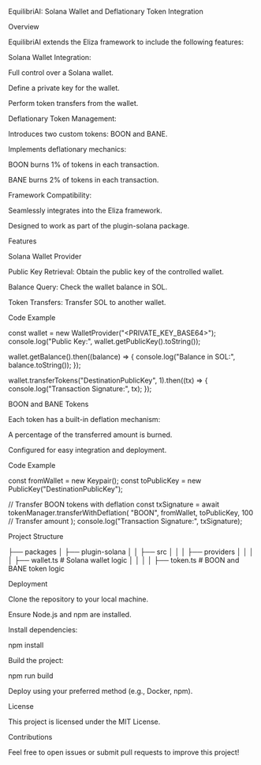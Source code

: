 EquilibriAI: Solana Wallet and Deflationary Token Integration

Overview

EquilibriAI extends the Eliza framework to include the following features:

Solana Wallet Integration:

Full control over a Solana wallet.

Define a private key for the wallet.

Perform token transfers from the wallet.

Deflationary Token Management:

Introduces two custom tokens: BOON and BANE.

Implements deflationary mechanics:

BOON burns 1% of tokens in each transaction.

BANE burns 2% of tokens in each transaction.

Framework Compatibility:

Seamlessly integrates into the Eliza framework.

Designed to work as part of the plugin-solana package.

Features

Solana Wallet Provider

Public Key Retrieval: Obtain the public key of the controlled wallet.

Balance Query: Check the wallet balance in SOL.

Token Transfers: Transfer SOL to another wallet.

Code Example

const wallet = new WalletProvider("<PRIVATE_KEY_BASE64>");
console.log("Public Key:", wallet.getPublicKey().toString());

wallet.getBalance().then((balance) => {
    console.log("Balance in SOL:", balance.toString());
});

wallet.transferTokens("DestinationPublicKey", 1).then((tx) => {
    console.log("Transaction Signature:", tx);
});

BOON and BANE Tokens

Each token has a built-in deflation mechanism:

A percentage of the transferred amount is burned.

Configured for easy integration and deployment.

Code Example

const fromWallet = new Keypair();
const toPublicKey = new PublicKey("DestinationPublicKey");

// Transfer BOON tokens with deflation
const txSignature = await tokenManager.transferWithDeflation(
    "BOON",
    fromWallet,
    toPublicKey,
    100 // Transfer amount
);
console.log("Transaction Signature:", txSignature);

Project Structure

├── packages
│   ├── plugin-solana
│   │   ├── src
│   │   │   ├── providers
│   │   │   │   ├── wallet.ts   # Solana wallet logic
│   │   │   │   ├── token.ts    # BOON and BANE token logic

Deployment

Clone the repository to your local machine.

Ensure Node.js and npm are installed.

Install dependencies:

npm install

Build the project:

npm run build

Deploy using your preferred method (e.g., Docker, npm).

License

This project is licensed under the MIT License.

Contributions

Feel free to open issues or submit pull requests to improve this project!
